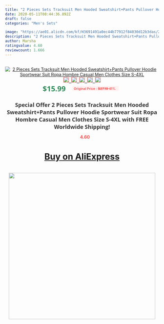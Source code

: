 ```yaml
---
title: "2 Pieces Sets Tracksuit Men Hooded Sweatshirt+Pants Pullover Hoodie Sportwear Suit Ropa Hombre Casual Men Clothes Size S-4XL"
date: 2020-05-11T08:44:36.892Z
draft: false
categories: "Men's Sets"

image: "https://ae01.alicdn.com/kf/H3691491a0ec44b77912f84030d12b3das/2-Pieces-Sets-Tracksuit-Men-Hooded-Sweatshirt-Pants-Pullover-Hoodie-Sportwear-Suit-Ropa-Hombre-Casual-Men.jpg"
description: "2 Pieces Sets Tracksuit Men Hooded Sweatshirt+Pants Pullover Hoodie Sportwear Suit Ropa Hombre Casual Men Clothes Size S-4XL"
author: Marsha
ratingvalue: 4.60
reviewcount: 1.666
---
```

<br>
<div style="text-align: center;">
<a href="https://s.click.aliexpress.com/e/_97QmVJ" target="_blank" rel="nofollow noopener noreferrer"><img alt="2 Pieces Sets Tracksuit Men Hooded Sweatshirt+Pants Pullover Hoodie Sportwear Suit Ropa Hombre Casual Men Clothes Size S-4XL" class="magnifier-image" src="https://ae01.alicdn.com/kf/H3691491a0ec44b77912f84030d12b3das/2-Pieces-Sets-Tracksuit-Men-Hooded-Sweatshirt-Pants-Pullover-Hoodie-Sportwear-Suit-Ropa-Hombre-Casual-Men.jpg_640x640.jpg">
<br>
<img style="border:1px solid salmon" src="https://ae01.alicdn.com/kf/H3691491a0ec44b77912f84030d12b3das/2-Pieces-Sets-Tracksuit-Men-Hooded-Sweatshirt-Pants-Pullover-Hoodie-Sportwear-Suit-Ropa-Hombre-Casual-Men.jpg_120x120.jpg">&nbsp;&nbsp;<img style="border:1px solid salmon" src="https://ae01.alicdn.com/kf/H9fe9578d799b4642aedb4a5468b110d5t/2-Pieces-Sets-Tracksuit-Men-Hooded-Sweatshirt-Pants-Pullover-Hoodie-Sportwear-Suit-Ropa-Hombre-Casual-Men.jpg_120x120.jpg">&nbsp;&nbsp;<img style="border:1px solid salmon" src="https://ae01.alicdn.com/kf/H0e574136bb974b668a6a6636133ec760f/2-Pieces-Sets-Tracksuit-Men-Hooded-Sweatshirt-Pants-Pullover-Hoodie-Sportwear-Suit-Ropa-Hombre-Casual-Men.jpg_120x120.jpg">&nbsp;&nbsp;<img style="border:1px solid salmon" src="https://ae01.alicdn.com/kf/H55919a49ca634246a877618a37edbe08F/2-Pieces-Sets-Tracksuit-Men-Hooded-Sweatshirt-Pants-Pullover-Hoodie-Sportwear-Suit-Ropa-Hombre-Casual-Men.jpg_120x120.jpg">&nbsp;&nbsp;<img style="border:1px solid salmon" src="https://ae01.alicdn.com/kf/H0606ca1bc4424c1dbd5e9a830870c2afq/2-Pieces-Sets-Tracksuit-Men-Hooded-Sweatshirt-Pants-Pullover-Hoodie-Sportwear-Suit-Ropa-Hombre-Casual-Men.jpg_120x120.jpg"></a></div><br0>
<div style="text-align: center;"><span style="background-color: white; border: 0px; box-sizing: border-box; color: seagreen; display: inline-block; font-family: &quot;open sans&quot; , &quot;arial&quot; , &quot;helvetica&quot; , sans-serif , &quot;heiti&quot;; font-size: 24px; font-stretch: inherit; font-weight: 700; line-height: inherit; margin: 0px 10px 0px 0px; padding: 0px; vertical-align: middle;">$15.99 </span>
<span style="background: rgb(255 , 241 , 241); border-radius: 3px; border: 0px; box-sizing: border-box; color: #ff4747; display: inline-block; font-family: inherit; font-size: 12px; font-stretch: inherit; font-style: inherit; font-variant: inherit; font-weight: 600; line-height: inherit; margin: 0px; padding: 2px 5px; transform: scale(0.9); vertical-align: middle;">Original Price : <b style="text-decoration: line-through;">$27.10 </b> 41%&nbsp;&nbsp;</span></div>
<h1 style="color: #333333; display: inline-block; font-family: &quot;open sans&quot; , &quot;arial&quot; , &quot;helvetica&quot; , sans-serif , &quot;heiti&quot;; font-size: 18px; font-stretch: inherit; font-weight: 700; text-align: center;">Special Offer 2 Pieces Sets Tracksuit Men Hooded Sweatshirt+Pants Pullover Hoodie Sportwear Suit Ropa Hombre Casual Men Clothes Size S-4XL with FREE Worldwide Shipping!</h1>
<div style="color: #ff4747; text-align: center;">
<img src="https://4.bp.blogspot.com/-M0ZcTcb-5uY/XleCXlxnR4I/AAAAAAAAAEc/OrjgMkXV1oMQFaCRZj5HQwOCBcu3w1FegCPcBGAYYCw/s1600/star.png" style="height: 15px;">&nbsp;<b>4.60</b></div>
<div class="button_cont" align="center"><a class="buynow_a" href="https://s.click.aliexpress.com/e/_97QmVJ" target="_blank" rel="nofollow noopener noreferrer"><H1>Buy on AliExpress</H1></a></div><br>
<div class="separator" style="clear: both; text-align: center;">
<img src="https://lh3.googleusercontent.com/-pTy5HemUv9M/XlePHvY0dAI/AAAAAAAAAE4/0nX5iRUoIWY8eMW9Dpxeirr157OZliDIgCLcBGAsYHQ/s1600/badge.gif" width="480">
</div>
